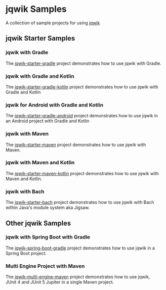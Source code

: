 # jqwik Samples

A collection of sample projects for using [jqwik](https://jqwik.net)

## jqwik Starter Samples

### jqwik with Gradle

The [jqwik-starter-gradle] project demonstrates how to use jqwik with Gradle.

### jqwik with Gradle and Kotlin

The [jqwik-starter-gradle-kotlin] project demonstrates how to use jqwik with Gradle and Kotlin

### jqwik for Android with Gradle and Kotlin

The [jqwik-starter-gradle-android] project demonstrates how to use jqwik in an Android project with Gradle and Kotlin

### jqwik with Maven

The [jqwik-starter-maven] project demonstrates how to use jqwik with Maven.

### jqwik with Maven and Kotlin

The [jqwik-starter-maven-kotlin] project demonstrates how to use jqwik with Maven and Kotlin.

### jqwik with Bach

The [jqwik-starter-bach] project demonstrates how to use jqwik with Bach
within Java's module system aka Jigsaw.

## Other jqwik Samples

### jqwik with Spring Boot with Gradle

The [jqwik-spring-boot-gradle] project demonstrates how to use jqwik in a Spring Boot project.

### Multi Engine Project with Maven

The [jqwik-multi-engine-maven] project demonstrates how to use jqwik, JUnit 4
and JUnit 5 Jupiter in a single Maven project.


[jqwik-starter-gradle]: jqwik-starter-gradle
[jqwik-starter-gradle-kotlin]: jqwik-starter-gradle-kotlin
[jqwik-starter-gradle-android]: jqwik-starter-gradle-android
[jqwik-starter-maven]: jqwik-starter-maven
[jqwik-starter-maven-kotlin]: jqwik-starter-maven-kotlin
[jqwik-starter-bach]: jqwik-starter-bach
[jqwik-multi-engine-maven]: jqwik-multi-engine-maven
[jqwik-spring-boot-gradle]: jqwik-spring-boot-gradle
